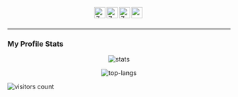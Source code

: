 <div style="display: flex; justify-content: center; margin-top: 40px;" align="center">
    <a target="_blank" href="https://facebook.com/kurtana.py">
        <img align="left" alt="Zura Kurtanidze's Facebook" src="https://image.flaticon.com/icons/png/512/733/733547.png" width="25" style="position: relative; bottom: 10px;" />
    </a>
    <a target="blank_" href="https://instagram.com/kurtana.py">
        <img align="left" alt="Zura Kurtanidze's Instagram" src="https://www.flaticon.com/svg/static/icons/svg/2111/2111463.svg" width="25" style="position: relative; bottom: 10px;" />
    </a>
    <a target="_blank" href="mailto:zura.kurta@gmail.com">
        <img align="left" alt="Zura Kurtanidze's Gmail" src="https://www.flaticon.com/svg/static/icons/svg/732/732200.svg" width="25" style="position: relative; bottom: 10px;" />
    </a>
    <a target="_blank" href="https://www.linkedin.com/in/zura-kurtanidze-b991b61aa/">
        <img align="left" alt"Zura Kurtanidze's Linkedin" src="https://content.linkedin.com/content/dam/me/business/en-us/amp/brand-site/v2/bg/LI-Bug.svg.original.svg" width="25" style="position: relative; bottom: 10px; background: white;" />    
    </a>
</div>

---


### My Profile Stats
<p style="text-align: center;"><img src="https://github-readme-stats.vercel.app/api?username=zura12337&show_icons=true&theme=dracula" alt="stats"/></p>
<p style="text-align: center;"><img src="https://github-readme-stats.vercel.app/api/top-langs/?username=zura12337&layout=compact&theme=dracula" alt="top-langs"/></p>


<img src="https://profile-counter.glitch.me/zura12337/count.svg" alt="visitors count" align="center"/>

